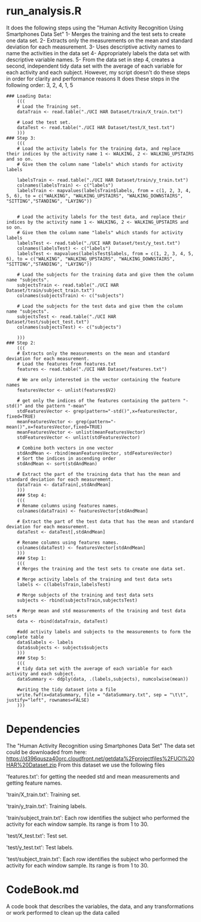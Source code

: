 # run_analysis.R
 It does the following steps using the "Human Activity Recognition Using Smartphones Data Set" 
 1- Merges the training and the test sets to create one data set.
 2- Extracts only the measurements on the mean and standard deviation for each measurement.
 3- Uses descriptive activity names to name the activities in the data set
 4- Appropriately labels the data set with descriptive variable names.
 5- From the data set in step 4, creates a second, independent tidy data set with the average of each variable for each activity and each subject.
 However, my script doesn't do these steps in order for clarity and performance reasons
 It does these steps in the following order: 3, 2, 4, 1, 5

	### Loading Data:
		(((
		# Load the Training set.
		dataTrain <- read.table("./UCI HAR Dataset/train/X_train.txt")
		
		# Load the test set.
		dataTest <- read.table("./UCI HAR Dataset/test/X_test.txt")
		)))
	### Step 3:
		(((
		# Load the activity labels for the training data, and replace their indices by the activity name 1 <- WALKING, 2 <- WALKING_UPSTAIRS and so on.
		# Give them the column name "labels" which stands for activity labels
		
		labelsTrain <- read.table("./UCI HAR Dataset/train/y_train.txt")
		colnames(labelsTrain) <- c("labels")
		labelsTrain <- mapvalues(labelsTrain$labels, from = c(1, 2, 3, 4, 5, 6), to = c("WALKING", "WALKING_UPSTAIRS", "WALKING_DOWNSTAIRS", "SITTING","STANDING", "LAYING"))
		
		
		# Load the activity labels for the test data, and replace their indices by the activity name 1 <- WALKING, 2 <- WALKING_UPSTAIRS and so on.
		# Give them the column name "labels" which stands for activity labels
		labelsTest <- read.table("./UCI HAR Dataset/test/y_test.txt")
		colnames(labelsTest) <- c("labels")
		labelsTest <- mapvalues(labelsTest$labels, from = c(1, 2, 3, 4, 5, 6), to = c("WALKING", "WALKING_UPSTAIRS", "WALKING_DOWNSTAIRS", "SITTING","STANDING", "LAYING"))

		# Load the subjects for the training data and give them the column name "subjects".
		subjectsTrain <- read.table("./UCI HAR Dataset/train/subject_train.txt")
		colnames(subjectsTrain) <- c("subjects")

		# Load the subjects for the test data and give them the column name "subjects".
		subjectsTest <- read.table("./UCI HAR Dataset/test/subject_test.txt")
		colnames(subjectsTest) <- c("subjects")
		
		)))
	### Step 2:
		(((
		# Extracts only the measurements on the mean and standard deviation for each measurement.
		# Load the features from features.txt
		features <- read.table("./UCI HAR Dataset/features.txt")

		# We are only interested in the vector containing the feature names
		featuresVector <- unlist(features$V2)

		# get only the indices of the features containing the pattern "-std()" and the pattern "-mean"
		stdFeaturesVector <- grep(pattern="-std()",x=featuresVector, fixed=TRUE)
		meanFeaturesVector <- grep(pattern="-mean()",x=featuresVector,fixed=TRUE)
		meanFeaturesVector <- unlist(meanFeaturesVector)
		stdFeaturesVector <- unlist(stdFeaturesVector)

		# Combine both vectors in one vector
		stdAndMean <- rbind(meanFeaturesVector, stdFeaturesVector)
		# Sort the indices in ascending order
		stdAndMean <- sort(stdAndMean)

		# Extract the part of the training data that has the mean and standard deviation for each measurement.
		dataTrain <- dataTrain[,stdAndMean]
		)))
		### Step 4:
		(((		
		# Rename columns using features names. 
		colnames(dataTrain) <- featuresVector[stdAndMean]

		# Extract the part of the test data that has the mean and standard deviation for each measurement.
		dataTest <- dataTest[,stdAndMean]

		# Rename columns using features names.
		colnames(dataTest) <- featuresVector[stdAndMean]
		)))
		### Step 1:
		(((
		# Merges the training and the test sets to create one data set.

		# Merge activity labels of the training and test data sets
		labels <- c(labelsTrain,labelsTest)

		# Merge subjects of the training and test data sets
		subjects <- rbind(subjectsTrain,subjectsTest)

		# Merge mean and std measurements of the training and test data sets
		data <- rbind(dataTrain, dataTest)

		#add activity labels and subjects to the measurements to form the complete table
		data$labels <- labels
		data$subjects <- subjects$subjects
		)))
		### Step 5: 
		(((
		# tidy data set with the average of each variable for each activity and each subject.
		dataSummary <- ddply(data, .(labels,subjects), numcolwise(mean))

		#writing the tidy dataset into a file
		write.fwf(x=dataSummary, file = "dataSummary.txt", sep = "\t\t", justify="left", rownames=FALSE)
		)))
	
# Dependencies
 The "Human Activity Recognition using Smartphones Data Set"
 The data set could be downloaded from here: https://d396qusza40orc.cloudfront.net/getdata%2Fprojectfiles%2FUCI%20HAR%20Dataset.zip
 From this dataset we use the following files
 
 'features.txt': for getting the needed std and mean measurements and getting feature names.
 
 'train/X_train.txt': Training set.
 
 'train/y_train.txt': Training labels.
 
 'train/subject_train.txt': Each row identifies the subject who performed the activity for each window sample. Its range is from 1 to 30.
 
 'test/X_test.txt': Test set.
 
 'test/y_test.txt': Test labels.
 
 'test/subject_train.txt': Each row identifies the subject who performed the activity for each window sample. Its range is from 1 to 30.
 
 # CodeBook.md
 A code book that describes the variables, the data, and any transformations or work performed to clean up the data called